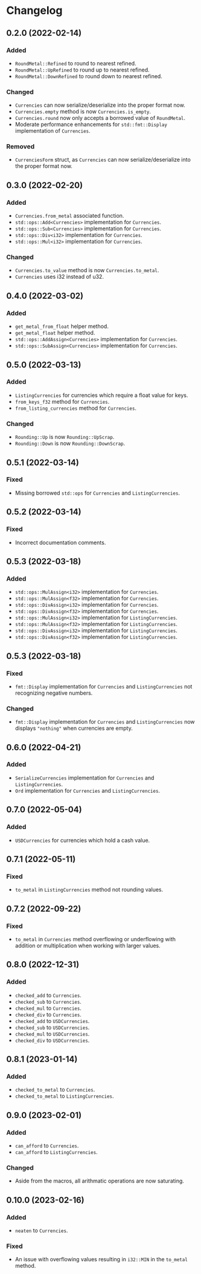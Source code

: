 # Changelog

## 0.2.0 (2022-02-14)

### Added
- `RoundMetal::Refined` to round to nearest refined. 
- `RoundMetal::UpRefined` to round up to nearest refined. 
- `RoundMetal::DownRefined` to round down to nearest refined. 

### Changed
- `Currencies` can now serialize/deserialize into the proper format now.
- `Currencies.empty` method is now `Currencies.is_empty`.
- `Currencies.round` now only accepts a borrowed value of `RoundMetal`.
- Moderate performance enhancements for `std::fmt::Display` implementation of `Currencies`.
  
### Removed
- `CurrenciesForm` struct, as `Currencies` can now serialize/deserialize into the proper format now.

## 0.3.0 (2022-02-20)

### Added
- `Currencies.from_metal` associated function.
- `std::ops::Add<Currencies>` implementation for `Currencies`.
- `std::ops::Sub<Currencies>` implementation for `Currencies`.
- `std::ops::Div<i32>` implementation for `Currencies`.
- `std::ops::Mul<i32>` implementation for `Currencies`.

### Changed
- `Currencies.to_value` method is now `Currencies.to_metal`.
- `Currencies` uses i32 instead of u32.

## 0.4.0 (2022-03-02)

### Added
- `get_metal_from_float` helper method.
- `get_metal_float` helper method.
- `std::ops::AddAssign<Currencies>` implementation for `Currencies`.
- `std::ops::SubAssign<Currencies>` implementation for `Currencies`.

## 0.5.0 (2022-03-13)

### Added
- `ListingCurrencies` for currencies which require a float value for keys.
- `from_keys_f32` method for `Currencies`.
- `from_listing_currencies` method for `Currencies`.

### Changed
- `Rounding::Up` is now `Rounding::UpScrap`.
- `Rounding::Down` is now `Rounding::DownScrap`.

## 0.5.1 (2022-03-14)

### Fixed
- Missing borrowed `std::ops` for `Currencies` and `ListingCurrencies`.

## 0.5.2 (2022-03-14)

### Fixed
- Incorrect documentation comments.

## 0.5.3 (2022-03-18)

### Added
- `std::ops::MulAssign<i32>` implementation for `Currencies`.
- `std::ops::MulAssign<f32>` implementation for `Currencies`.
- `std::ops::DivAssign<i32>` implementation for `Currencies`.
- `std::ops::DivAssign<f32>` implementation for `Currencies`.
- `std::ops::MulAssign<i32>` implementation for `ListingCurrencies`.
- `std::ops::MulAssign<f32>` implementation for `ListingCurrencies`.
- `std::ops::DivAssign<i32>` implementation for `ListingCurrencies`.
- `std::ops::DivAssign<f32>` implementation for `ListingCurrencies`.

## 0.5.3 (2022-03-18)

### Fixed
- `fmt::Display` implementation for `Currencies` and `ListingCurrencies` not recognizing negative numbers.

### Changed
- `fmt::Display` implementation for `Currencies` and `ListingCurrencies` now displays `"nothing"` when currencies are empty. 

## 0.6.0 (2022-04-21)

### Added
- `SerializeCurrencies` implementation for `Currencies` and `ListingCurrencies`.
- `Ord` implementation for `Currencies` and `ListingCurrencies`.

## 0.7.0 (2022-05-04)

### Added
- `USDCurrencies` for currencies which hold a cash value.

## 0.7.1 (2022-05-11)

### Fixed
- `to_metal` in `ListingCurrencies` method not rounding values.

## 0.7.2 (2022-09-22)

### Fixed
- `to_metal` in `Currencies` method overflowing or underflowing with addition or multiplication when working with larger values.

## 0.8.0 (2022-12-31)

### Added
- `checked_add` to `Currencies`.
- `checked_sub` to `Currencies`.
- `checked_mul` to `Currencies`.
- `checked_div` to `Currencies`.
- `checked_add` to `USDCurrencies`.
- `checked_sub` to `USDCurrencies`.
- `checked_mul` to `USDCurrencies`.
- `checked_div` to `USDCurrencies`.

## 0.8.1 (2023-01-14)

### Added
- `checked_to_metal` to `Currencies`.
- `checked_to_metal` to ``ListingCurrencies``.

## 0.9.0 (2023-02-01)

### Added
- `can_afford` to `Currencies`.
- `can_afford` to ``ListingCurrencies``.

### Changed
- Aside from the macros, all arithmatic operations are now saturating.

## 0.10.0 (2023-02-16)

### Added
- `neaten` to `Currencies`.

### Fixed
- An issue with overflowing values resulting in `i32::MIN` in the `to_metal` method.